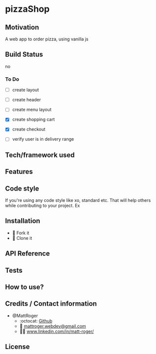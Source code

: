 # pizzaShop

## Motivation
A web app to order pizza, using vanilla js
## Build Status
no
 ### To Do
 -[ ] create layout

 -[ ] create header

 -[ ] create menu layout

 -[x] create shopping cart

 -[x] create checkout
 
 -[ ] verify user is in delivery range

## Tech/framework used

## Features

## Code style
If you're using any code style like xo, standard etc. That will help others while contributing to your project. Ex


## Installation
* :trident: Fork it
* :sheep: Clone it


## API Reference

## Tests

## How to use?


## Credits / Contact information
* @MattRoger 
  * :octocat: [Github](https://mattroger.github.io)
  * :e-mail: mattroger.webdev@gmail.com
  * :man_office_worker: www.linkedin.com/in/matt-roger/


## License
